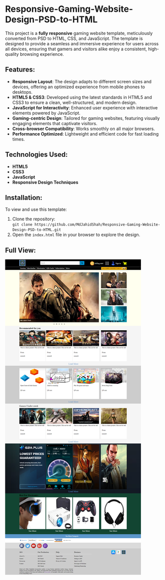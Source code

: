 # Responsive-Gaming-Website-Design-PSD-to-HTML

This project is a **fully responsive** gaming website template, meticulously converted from PSD to HTML, CSS, and JavaScript. The template is designed to provide a seamless and immersive experience for users across all devices, ensuring that gamers and visitors alike enjoy a consistent, high-quality browsing experience.

## Features:
- **Responsive Layout**: The design adapts to different screen sizes and devices, offering an optimized experience from mobile phones to desktops.
- **HTML5 & CSS3**: Developed using the latest standards in HTML5 and CSS3 to ensure a clean, well-structured, and modern design.
- **JavaScript for Interactivity**: Enhanced user experience with interactive elements powered by JavaScript.
- **Gaming-centric Design**: Tailored for gaming websites, featuring visually engaging elements that captivate visitors.
- **Cross-browser Compatibility**: Works smoothly on all major browsers.
- **Performance Optimized**: Lightweight and efficient code for fast loading times.

## Technologies Used:
- **HTML5**
- **CSS3**
- **JavaScript**
- **Responsive Design Techniques**

## Installation:
To view and use this template:
1. Clone the repository:  
   `git clone https://github.com/MdJahidShah/Responsive-Gaming-Website-Design-PSD-to-HTML.git`
2. Open the `index.html` file in your browser to explore the design.

## Full View:
![Responsive Gaming Website Design](https://github.com/MdJahidShah/Responsive-Gaming-Website-Design-PSD-to-HTML/blob/main/images/Responsive-Gaming-Website-Design-Full-View.png?raw=true)

